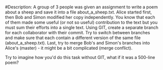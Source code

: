#Description:
A group of 3 people was given an assignment to write a poem about a sheep and save it into a file about_a_sheep.txt.
Alice started first, then Bob and Simon modified her copy independently.
You know that each of them made some useful (or not so useful) contribution to the text but you must sum their efforts into a single text.
Using GIT, create a separate branch for each collaborator with their commit.
Try to switch between branches and make sure that each contain a different version of the same file (about_a_sheep.txt). Last, try to merge Bob's and Simon's branches into Alice's (master) - it might be a bit complicated (merge conflict).

Try to imagine how you'd do this task without GIT, what if it was a 500-line poem?
